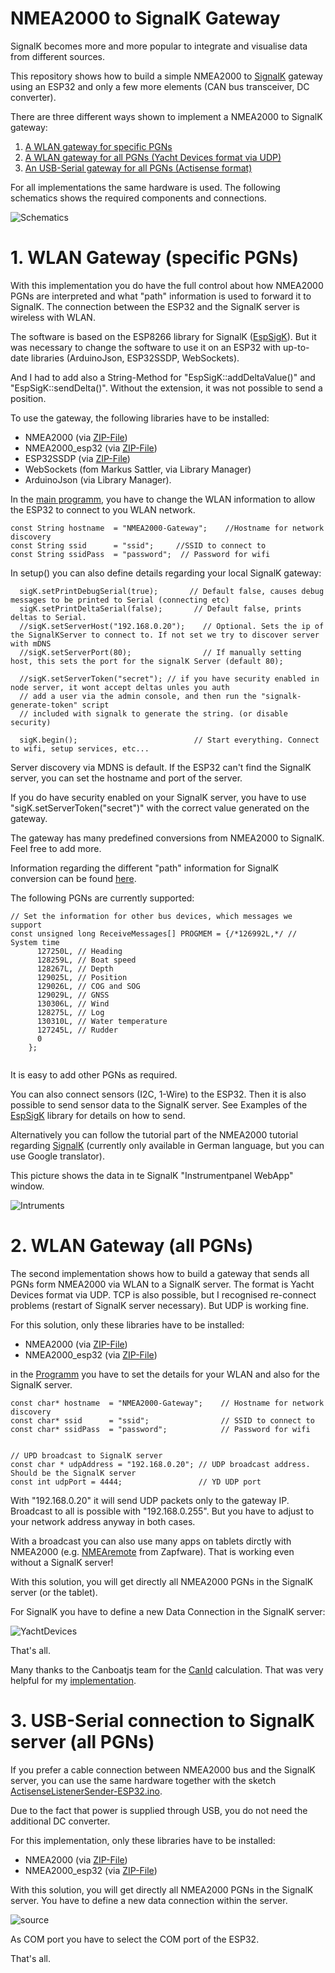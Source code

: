 # NMEA2000 to SignalK Gateway

SignalK becomes more and more popular to integrate and visualise data from different sources.

This repository shows how to build a simple NMEA2000 to [SignalK](https://signalk.org/) gateway using an ESP32 and only a few more elements (CAN bus transceiver, DC converter).

There are three different ways shown to implement a NMEA2000 to SignalK gateway:

1. [A WLAN gateway for specific PGNs](https://github.com/AK-Homberger/NMEA2000-SignalK-Gateway/blob/main/README.md#1-wlan-gateway-specific-pgns)
2. [A WLAN gateway for all PGNs (Yacht Devices format via UDP)](https://github.com/AK-Homberger/NMEA2000-SignalK-Gateway/blob/main/README.md#2-wlan-gateway-all-pgns)
3. [An USB-Serial gateway for all PGNs (Actisense format)](https://github.com/AK-Homberger/NMEA2000-SignalK-Gateway/blob/main/README.md#3-usb-serial-connection-to-signalk-server-all-pgns)

For all implementations the same hardware is used. The following schematics shows the required components and connections.

![Schematics](https://github.com/AK-Homberger/NMEA2000-SignalK-Gateway/blob/main/ESP32-Minimum.png)


# 1. WLAN Gateway (specific PGNs)

With this implementation you do have the full control about how NMEA2000 PGNs are interpreted and what "path" information is used to forward it to SignalK. The connection between the ESP32 and the SignalK server is wireless with WLAN.

The software is based on the ESP8266 library for SignalK ([EspSigK](https://github.com/mxtommy/EspSigK)). But it was necessary to change the software to use it on an ESP32 with up-to-date libraries (ArduinoJson, ESP32SSDP, WebSockets).

And I had to add also a String-Method for "EspSigK::addDeltaValue()" and "EspSigK::sendDelta()". Without the extension, it was not possible to send a position.

To use the gateway, the following libraries have to be installed:

- NMEA2000 (via [ZIP-File](https://github.com/ttlappalainen/NMEA2000))
- NMEA2000_esp32 (via [ZIP-File](https://github.com/ttlappalainen/NMEA2000_esp32))
- ESP32SSDP (via [ZIP-File](https://github.com/luc-github/ESP32SSDP))
- WebSockets (fom Markus Sattler, via Library Manager)
- ArduinoJson (via Library Manager).

In the [main programm](https://github.com/AK-Homberger/NMEA2000-SignalK-Gateway/blob/main/NMEA2000-SignalK-Gateway/NMEA2000-SignalK-Gateway.ino), you have to change the WLAN information to allow the ESP32 to connect to you WLAN network.

```
const String hostname  = "NMEA2000-Gateway";    //Hostname for network discovery
const String ssid      = "ssid";     //SSID to connect to
const String ssidPass  = "password";  // Password for wifi
```

In setup() you can also define details regarding your local SignalK gateway:
```
  sigK.setPrintDebugSerial(true);       // Default false, causes debug messages to be printed to Serial (connecting etc)
  sigK.setPrintDeltaSerial(false);       // Default false, prints deltas to Serial.
  //sigK.setServerHost("192.168.0.20");    // Optional. Sets the ip of the SignalKServer to connect to. If not set we try to discover server with mDNS
  //sigK.setServerPort(80);                // If manually setting host, this sets the port for the signalK Server (default 80);

  //sigK.setServerToken("secret"); // if you have security enabled in node server, it wont accept deltas unles you auth
  // add a user via the admin console, and then run the "signalk-generate-token" script
  // included with signalk to generate the string. (or disable security)

  sigK.begin();                          // Start everything. Connect to wifi, setup services, etc...

```
Server discovery via MDNS is default. If the ESP32 can't find the SignalK server, you can set the hostname and port of the server.

If you do have security enabled on your SignalK server, you have to use "sigK.setServerToken("secret")" with the correct value generated on the gateway.

The gateway has many predefined conversions from NMEA2000 to SignalK. Feel free to add more. 

Information regarding the different "path" information for SignalK conversion can be found [here](https://signalk.org/specification/1.5.0/doc/vesselsBranch.html).

The following PGNs are currently supported:
```
// Set the information for other bus devices, which messages we support
const unsigned long ReceiveMessages[] PROGMEM = {/*126992L,*/ // System time
      127250L, // Heading
      128259L, // Boat speed
      128267L, // Depth
      129025L, // Position
      129026L, // COG and SOG
      129029L, // GNSS
      130306L, // Wind
      128275L, // Log
      130310L, // Water temperature
      127245L, // Rudder
      0
    };
    
 ```
It is easy to add other PGNs as required.

You can also connect sensors (I2C, 1-Wire) to the ESP32. Then it is also possible to send sensor data to the SignalK server. See Examples of the [EspSigK](https://github.com/mxtommy/EspSigK) library for details on how to send.

Alternatively you can follow the tutorial part of the NMEA2000 tutorial regarding [SignalK](https://github.com/AK-Homberger/NMEA2000-Workshop/blob/main/Docs/BME280-3-SignalK.md) (currently only available in German language, but you can use Google translator).

This picture shows the data in te SignalK "Instrumentpanel WebApp" window.
 
![Intruments](https://github.com/AK-Homberger/NMEA2000-SignalK-Gateway/blob/main/Signalk-Instrumentpanel.png)

# 2. WLAN Gateway (all PGNs)
The second implementation shows how to build a gateway that sends all PGNs form NMEA2000 via WLAN to a SignalK server. The format is Yacht Devices format via UDP. TCP is also possible, but I recognised re-connect problems (restart of SignalK server necessary). But UDP is working fine.

For this solution, only these libraries have to be installed:
- NMEA2000 (via [ZIP-File](https://github.com/ttlappalainen/NMEA2000))
- NMEA2000_esp32 (via [ZIP-File](https://github.com/ttlappalainen/NMEA2000_esp32))

in the [Programm](https://github.com/AK-Homberger/NMEA2000-SignalK-Gateway/blob/main/NMEA2000-SignalK-YD-Gateway/NMEA2000-SignalK-YD-Gateway.ino) you have to set the details for your WLAN and also for the SignalK server.

```
const char* hostname  = "NMEA2000-Gateway";    // Hostname for network discovery
const char* ssid      = "ssid";                // SSID to connect to
const char* ssidPass  = "password";            // Password for wifi


// UPD broadcast to SignalK server
const char * udpAddress = "192.168.0.20"; // UDP broadcast address. Should be the SignalK server
const int udpPort = 4444;                 // YD UDP port
```

With "192.168.0.20" it will send UDP packets only to the gateway IP. Broadcast to all is possible with "192.168.0.255". But you have to adjust to your network address anyway in both cases.

With a broadcast you can also use many apps on tablets dirctly with NMEA2000 (e.g. [NMEAremote](https://www.zapfware.de/nmearemote/) from Zapfware). That is working even without a SignalK server!

With this solution, you will get directly all NMEA2000 PGNs in the SignalK server (or the tablet). 

For SignalK you have to define a new Data Connection in the SignalK server:

![YachtDevices](https://github.com/AK-Homberger/NMEA2000-SignalK-Gateway/blob/main/SignalK-YachtDevicesUDP.png)

That's all.

Many thanks to the Canboatjs team for the [CanId](https://github.com/canboat/canboatjs/blob/3f530b4d8f9237aec1757dce70e38262d631d8ec/lib/canId.js#L35) calculation. That was very helpful for my [implementation](https://github.com/AK-Homberger/NMEA2000-SignalK-Gateway/blob/9a660a2e67833f3a2123aef55131649e7c06c304/NMEA2000-SignalK-YD-Gateway/NMEA2000-SignalK-YD-Gateway.ino#L158).


# 3. USB-Serial connection to SignalK server (all PGNs)

If you prefer a cable connection between NMEA2000 bus and the SignalK server, you can use the same hardware together with the sketch [ActisenseListenerSender-ESP32.ino](https://github.com/AK-Homberger/NMEA2000-SignalK-Gateway/blob/main/ActisenseListenerSender-ESP32/ActisenseListenerSender-ESP32.ino).

Due to the fact that power is supplied through USB, you do not need the additional DC converter.

For this implementation, only these libraries have to be installed:
- NMEA2000 (via [ZIP-File](https://github.com/ttlappalainen/NMEA2000))
- NMEA2000_esp32 (via [ZIP-File](https://github.com/ttlappalainen/NMEA2000_esp32))
 
With this solution, you will get directly all NMEA2000 PGNs in the SignalK server. You have to define a new data connection within the server.

![source](https://github.com/AK-Homberger/NMEA2000-SignalK-Gateway/blob/main/SignalK-Actisense.png)

As COM port you have to select the COM port of the ESP32.

That's all.
